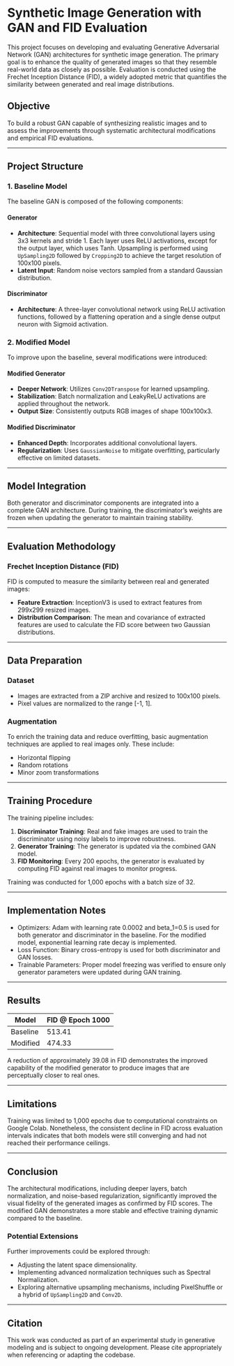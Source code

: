 # Synthetic Image Generation with GAN and FID Evaluation

This project focuses on developing and evaluating Generative Adversarial Network (GAN) architectures for synthetic image generation. The primary goal is to enhance the quality of generated images so that they resemble real-world data as closely as possible. Evaluation is conducted using the Frechet Inception Distance (FID), a widely adopted metric that quantifies the similarity between generated and real image distributions.

## Objective

To build a robust GAN capable of synthesizing realistic images and to assess the improvements through systematic architectural modifications and empirical FID evaluations.

---

## Project Structure

### 1. Baseline Model

The baseline GAN is composed of the following components:

#### Generator

* **Architecture**: Sequential model with three convolutional layers using 3x3 kernels and stride 1. Each layer uses ReLU activations, except for the output layer, which uses Tanh. Upsampling is performed using `UpSampling2D` followed by `Cropping2D` to achieve the target resolution of 100x100 pixels.
* **Latent Input**: Random noise vectors sampled from a standard Gaussian distribution.

#### Discriminator

* **Architecture**: A three-layer convolutional network using ReLU activation functions, followed by a flattening operation and a single dense output neuron with Sigmoid activation.

### 2. Modified Model

To improve upon the baseline, several modifications were introduced:

#### Modified Generator

* **Deeper Network**: Utilizes `Conv2DTranspose` for learned upsampling.
* **Stabilization**: Batch normalization and LeakyReLU activations are applied throughout the network.
* **Output Size**: Consistently outputs RGB images of shape 100x100x3.

#### Modified Discriminator

* **Enhanced Depth**: Incorporates additional convolutional layers.
* **Regularization**: Uses `GaussianNoise` to mitigate overfitting, particularly effective on limited datasets.

---

## Model Integration

Both generator and discriminator components are integrated into a complete GAN architecture. During training, the discriminator’s weights are frozen when updating the generator to maintain training stability.

---

## Evaluation Methodology

### Frechet Inception Distance (FID)

FID is computed to measure the similarity between real and generated images:

* **Feature Extraction**: InceptionV3 is used to extract features from 299x299 resized images.
* **Distribution Comparison**: The mean and covariance of extracted features are used to calculate the FID score between two Gaussian distributions.

---

## Data Preparation

### Dataset

* Images are extracted from a ZIP archive and resized to 100x100 pixels.
* Pixel values are normalized to the range \[-1, 1].

### Augmentation

To enrich the training data and reduce overfitting, basic augmentation techniques are applied to real images only. These include:

* Horizontal flipping
* Random rotations
* Minor zoom transformations

---

## Training Procedure

The training pipeline includes:

1. **Discriminator Training**: Real and fake images are used to train the discriminator using noisy labels to improve robustness.
2. **Generator Training**: The generator is updated via the combined GAN model.
3. **FID Monitoring**: Every 200 epochs, the generator is evaluated by computing FID against real images to monitor progress.

Training was conducted for 1,000 epochs with a batch size of 32.

---

## Implementation Notes

* Optimizers: Adam with learning rate 0.0002 and beta\_1=0.5 is used for both generator and discriminator in the baseline. For the modified model, exponential learning rate decay is implemented.
* Loss Function: Binary cross-entropy is used for both discriminator and GAN losses.
* Trainable Parameters: Proper model freezing was verified to ensure only generator parameters were updated during GAN training.

---

## Results

| Model    | FID @ Epoch 1000 |
| -------- | ---------------- |
| Baseline | 513.41           |
| Modified | 474.33           |

A reduction of approximately 39.08 in FID demonstrates the improved capability of the modified generator to produce images that are perceptually closer to real ones.

---

## Limitations

Training was limited to 1,000 epochs due to computational constraints on Google Colab. Nonetheless, the consistent decline in FID across evaluation intervals indicates that both models were still converging and had not reached their performance ceilings.

---

## Conclusion

The architectural modifications, including deeper layers, batch normalization, and noise-based regularization, significantly improved the visual fidelity of the generated images as confirmed by FID scores. The modified GAN demonstrates a more stable and effective training dynamic compared to the baseline.

### Potential Extensions

Further improvements could be explored through:

* Adjusting the latent space dimensionality.
* Implementing advanced normalization techniques such as Spectral Normalization.
* Exploring alternative upsampling mechanisms, including PixelShuffle or a hybrid of `UpSampling2D` and `Conv2D`.


---

## Citation

This work was conducted as part of an experimental study in generative modeling and is subject to ongoing development. Please cite appropriately when referencing or adapting the codebase.

